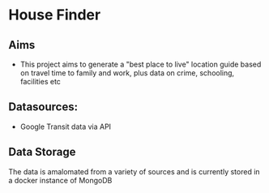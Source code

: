 # House Finder

## Aims

* This project aims to generate a "best place to live" location guide based on travel time to family and work, plus data on crime, schooling, facilities etc

## Datasources:

* Google Transit data via API

## Data Storage

The data is amalomated from a variety of sources and is currently stored in a docker instance of MongoDB